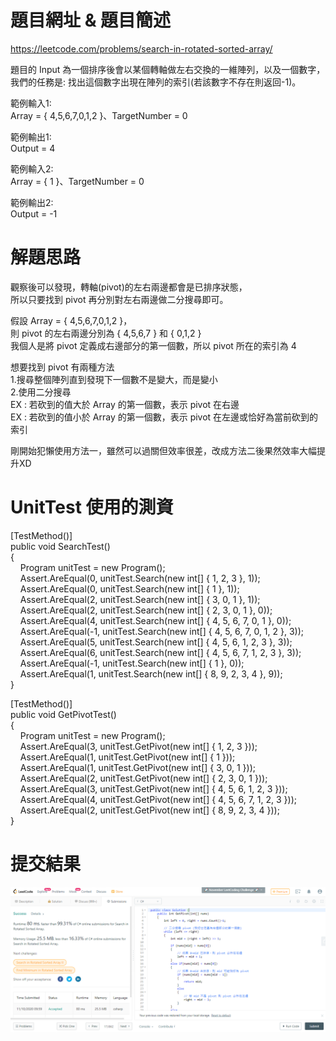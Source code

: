 # 題目網址 & 題目簡述  
https://leetcode.com/problems/search-in-rotated-sorted-array/  
  
題目的 Input 為一個排序後會以某個轉軸做左右交換的一維陣列，以及一個數字，  
我們的任務是: 找出這個數字出現在陣列的索引(若該數字不存在則返回-1)。  
  
範例輸入1:  
Array = { 4,5,6,7,0,1,2 }、TargetNumber = 0  
  
範例輸出1:  
Output = 4  
  
範例輸入2:  
Array = { 1 }、TargetNumber = 0  
  
範例輸出2:  
Output = -1  
  
# 解題思路  
觀察後可以發現，轉軸(pivot)的左右兩邊都會是已排序狀態，  
所以只要找到 pivot 再分別對左右兩邊做二分搜尋即可。  
  
假設 Array = { 4,5,6,7,0,1,2 }，  
則 pivot 的左右兩邊分別為 { 4,5,6,7 } 和 { 0,1,2 }  
我個人是將 pivot 定義成右邊部分的第一個數，所以 pivot 所在的索引為 4  
  
想要找到 pivot 有兩種方法  
1.搜尋整個陣列直到發現下一個數不是變大，而是變小  
2.使用二分搜尋  
EX : 若砍到的值大於 Array 的第一個數，表示 pivot 在右邊  
EX : 若砍到的值小於 Array 的第一個數，表示 pivot 在左邊或恰好為當前砍到的索引  
  
剛開始犯懶使用方法一，雖然可以過關但效率很差，改成方法二後果然效率大幅提升XD  
  
# UnitTest 使用的測資  
[TestMethod()]  
public void SearchTest()  
{  
&nbsp;&nbsp;&nbsp;&nbsp;Program unitTest = new Program();  
&nbsp;&nbsp;&nbsp;&nbsp;Assert.AreEqual(0, unitTest.Search(new int[] { 1, 2, 3 }, 1));  
&nbsp;&nbsp;&nbsp;&nbsp;Assert.AreEqual(0, unitTest.Search(new int[] { 1 }, 1));  
&nbsp;&nbsp;&nbsp;&nbsp;Assert.AreEqual(2, unitTest.Search(new int[] { 3, 0, 1 }, 1));  
&nbsp;&nbsp;&nbsp;&nbsp;Assert.AreEqual(2, unitTest.Search(new int[] { 2, 3, 0, 1 }, 0));  
&nbsp;&nbsp;&nbsp;&nbsp;Assert.AreEqual(4, unitTest.Search(new int[] { 4, 5, 6, 7, 0, 1 }, 0));  
&nbsp;&nbsp;&nbsp;&nbsp;Assert.AreEqual(-1, unitTest.Search(new int[] { 4, 5, 6, 7, 0, 1, 2 }, 3));  
&nbsp;&nbsp;&nbsp;&nbsp;Assert.AreEqual(5, unitTest.Search(new int[] { 4, 5, 6, 1, 2, 3 }, 3));  
&nbsp;&nbsp;&nbsp;&nbsp;Assert.AreEqual(6, unitTest.Search(new int[] { 4, 5, 6, 7, 1, 2, 3 }, 3));  
&nbsp;&nbsp;&nbsp;&nbsp;Assert.AreEqual(-1, unitTest.Search(new int[] { 1 }, 0));  
&nbsp;&nbsp;&nbsp;&nbsp;Assert.AreEqual(1, unitTest.Search(new int[] { 8, 9, 2, 3, 4 }, 9));  
}  
  
[TestMethod()]  
public void GetPivotTest()  
{  
&nbsp;&nbsp;&nbsp;&nbsp;Program unitTest = new Program();  
&nbsp;&nbsp;&nbsp;&nbsp;Assert.AreEqual(3, unitTest.GetPivot(new int[] { 1, 2, 3 }));  
&nbsp;&nbsp;&nbsp;&nbsp;Assert.AreEqual(1, unitTest.GetPivot(new int[] { 1 }));  
&nbsp;&nbsp;&nbsp;&nbsp;Assert.AreEqual(1, unitTest.GetPivot(new int[] { 3, 0, 1 }));  
&nbsp;&nbsp;&nbsp;&nbsp;Assert.AreEqual(2, unitTest.GetPivot(new int[] { 2, 3, 0, 1 }));  
&nbsp;&nbsp;&nbsp;&nbsp;Assert.AreEqual(3, unitTest.GetPivot(new int[] { 4, 5, 6, 1, 2, 3 }));  
&nbsp;&nbsp;&nbsp;&nbsp;Assert.AreEqual(4, unitTest.GetPivot(new int[] { 4, 5, 6, 7, 1, 2, 3 }));  
&nbsp;&nbsp;&nbsp;&nbsp;Assert.AreEqual(2, unitTest.GetPivot(new int[] { 8, 9, 2, 3, 4 }));  
}  
  
# 提交結果  
![image](https://raw.githubusercontent.com/Jacky20200711/LeetCode/master/Q33(Search%20in%20Rotated%20Sorted%20Array)/SuccessShot.PNG)  
&emsp;  
&emsp;  
